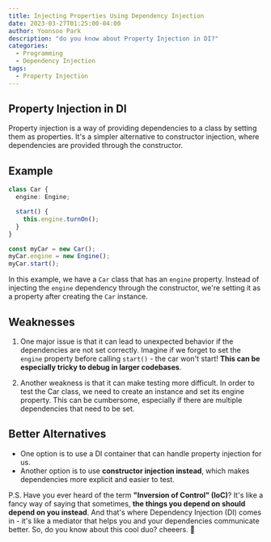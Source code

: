 ```yaml
---
title: Injecting Properties Using Dependency Injection
date: 2023-03-27T01:25:00-04:00
author: Yoonsoo Park
description: "do you know about Property Injection in DI?"
categories:
  - Programming
  - Dependency Injection
tags:
  - Property Injection
---
```


## Property Injection in DI

Property injection is a way of providing dependencies to a class by setting them as properties. It's a simpler alternative to constructor injection, where dependencies are provided through the constructor.

## Example

```typescript
class Car {
  engine: Engine;

  start() {
    this.engine.turnOn();
  }
}

const myCar = new Car();
myCar.engine = new Engine();
myCar.start();
```

In this example, we have a `Car` class that has an `engine` property. Instead of injecting the `engine` dependency through the constructor, we're setting it as a property after creating the `Car` instance.

## Weaknesses

1. One major issue is that it can lead to unexpected behavior if the dependencies are not set correctly. Imagine if we forget to set the `engine` property before calling `start()` - the car won't start! **This can be especially tricky to debug in larger codebases**.

2. Another weakness is that it can make testing more difficult. In order to test the Car class, we need to create an instance and set its engine property. This can be cumbersome, especially if there are multiple dependencies that need to be set.

## Better Alternatives

- One option is to use a DI container that can handle property injection for us.
- Another option is to use **constructor injection instead**, which makes dependencies more explicit and easier to test.

P.S. Have you ever heard of the term **"Inversion of Control" (IoC)**? It's like a fancy way of saying that sometimes, **the things you depend on should depend on you instead**. And that's where Dependency Injection (DI) comes in - it's like a mediator that helps you and your dependencies communicate better. So, do you know about this cool duo? cheeers. 🍺
